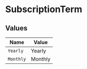 # SubscriptionTerm


## Values

| Name      | Value     |
| --------- | --------- |
| `Yearly`  | Yearly    |
| `Monthly` | Monthly   |